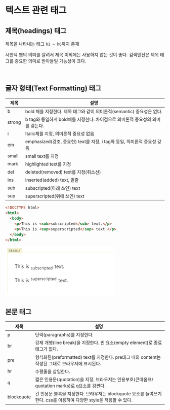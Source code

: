 # 텍스트 관련 태그

## 제목(headings) 태그
제목을 나타내는 태그 `h1 ~ h6`까지 존재

시맨틱 웹의 의미를 살려서 제목 이외에는 사용하지 않는 것이 좋다. 검색엔진은 제목 태그를 중요한 의미로 받아들일 가능성이 크다.

<br>

## 글자 형태(Text Formatting) 태그
|제목      |설명                      |
|----------|--------------------------|
|b         | bold 체를 지정한다. 제목 태그와 같이 의미론적(semantic) 중요성은 없다. |
|strong    | b tag와 동일하게 bold체를 지정한다. 차이점으로 의미론적 중요성의 의미를 갖는다. |
| i        | Italic체를 지정, 의미론적 중요성 없음|
| em       | emphasized(강조, 중요한) text를 지정, i tag와 동일, 의미론적 중요성 갖음 |
| small    | small text를 지정        |
| mark     | highlighted text를 지정  |
| del      | deleted(removed) text를 지정(취소선) |
| ins      | inserted(added) text, 밑줄     | 
| sub      | subscripted(아래 쓰인) text    | 
| sup      | superscripted(위에 쓰인) text  | 


``` HTML
<!DOCTYPE html>
<html>
  <body>
    <p>This is <sub>subscripted</sub> text.</p> 
    <p>This is <sup>superscripted</sup> text.</p>
  </body>
</html>
```

![결과값](../assets/images/sub_sup%20결과값.jpg.png)


## 본문 태그
|제목      |설명                      |
|----------|--------------------------|
| p        | 단락(paragraphs)를 지정한다. |
| br       | 강제 개행(line break)을 지정한다. 빈 요소(empty element)로 종료 태그가 없다.|
| pre      | 형식화된(preformatted) text를 지정한다. pre태그 내의 content는 작성된 그대로 브라우저에 표시된다.           |
| hr       | 수평줄을 삽입한다.       |
| q        | 짧은 인용문(quotation)을 지정, 브라우저는 인용부호(큰따옴표/ quotation marks)로 q요소를 감싼다.|
| blockquote | 긴 인용문 블록을 지정한다. 브라우저는 blockquote 요소를 들여쓰기 한다. css를 이용하여 다양한 style을 적용할 수 있다. |
